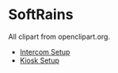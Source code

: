 # SoftRains

All clipart from openclipart.org.

* [Intercom Setup](https://github.com/lingeringsocket/SoftRains/wiki/Intercom-Setup)
* [Kiosk Setup](https://github.com/lingeringsocket/SoftRains/wiki/Kiosk-Setup)
